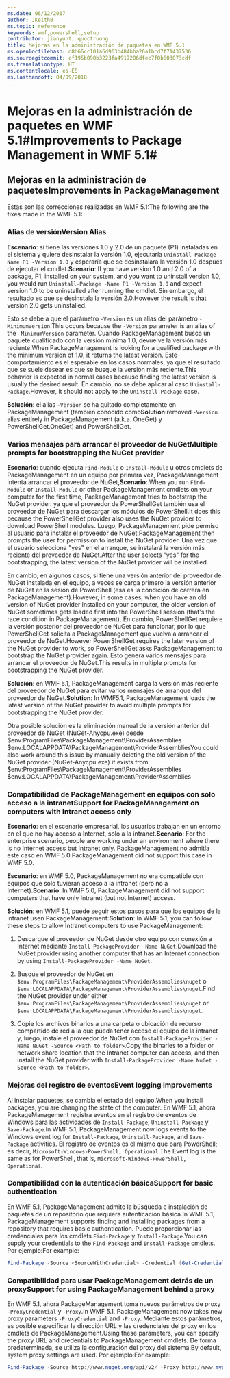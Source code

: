 ```yaml
---
ms.date: 06/12/2017
author: JKeithB
ms.topic: reference
keywords: wmf,powershell,setup
contributor: jianyunt, quoctruong
title: Mejoras en la administración de paquetes en WMF 5.1
ms.openlocfilehash: d8b66cc101a6d963b484bba26a1bcd7f71437536
ms.sourcegitcommit: cf195b090b3223fa4917206dfec7f0b603873cdf
ms.translationtype: HT
ms.contentlocale: es-ES
ms.lasthandoff: 04/09/2018
---
```

# <a name="improvements-to-package-management-in-wmf-51"></a><span data-ttu-id="baec6-103">Mejoras en la administración de paquetes en WMF 5.1#</span><span class="sxs-lookup"><span data-stu-id="baec6-103">Improvements to Package Management in WMF 5.1#</span></span>

## <a name="improvements-in-packagemanagement"></a><span data-ttu-id="baec6-104">Mejoras en la administración de paquetes</span><span class="sxs-lookup"><span data-stu-id="baec6-104">Improvements in PackageManagement</span></span> ##
<span data-ttu-id="baec6-105">Estas son las correcciones realizadas en WMF 5.1:</span><span class="sxs-lookup"><span data-stu-id="baec6-105">The following are the fixes made in the WMF 5.1:</span></span>

### <a name="version-alias"></a><span data-ttu-id="baec6-106">Alias de versión</span><span class="sxs-lookup"><span data-stu-id="baec6-106">Version Alias</span></span>

<span data-ttu-id="baec6-107">**Escenario**: si tiene las versiones 1.0 y 2.0 de un paquete (P1) instaladas en el sistema y quiere desinstalar la versión 1.0, ejecutaría `Uninstall-Package -Name P1 -Version 1.0` y esperaría que se desinstalara la versión 1.0 después de ejecutar el cmdlet.</span><span class="sxs-lookup"><span data-stu-id="baec6-107">**Scenario**: If you have version 1.0 and 2.0 of a package, P1, installed on your system, and you want to uninstall version 1.0, you would run `Uninstall-Package -Name P1 -Version 1.0` and expect version 1.0 to be uninstalled after running the cmdlet.</span></span> <span data-ttu-id="baec6-108">Sin embargo, el resultado es que se desinstala la versión 2.0.</span><span class="sxs-lookup"><span data-stu-id="baec6-108">However the result is that version 2.0 gets uninstalled.</span></span>

<span data-ttu-id="baec6-109">Esto se debe a que el parámetro `-Version` es un alias del parámetro `-MinimumVersion`.</span><span class="sxs-lookup"><span data-stu-id="baec6-109">This occurs because the `-Version` parameter is an alias of the `-MinimumVersion` parameter.</span></span> <span data-ttu-id="baec6-110">Cuando PackageManagement busca un paquete cualificado con la versión mínima 1.0, devuelve la versión más reciente.</span><span class="sxs-lookup"><span data-stu-id="baec6-110">When PackageManagement is looking for a qualified package with the minimum version of 1.0, it returns the latest version.</span></span> <span data-ttu-id="baec6-111">Este comportamiento es el esperable en los casos normales, ya que el resultado que se suele desear es que se busque la versión más reciente.</span><span class="sxs-lookup"><span data-stu-id="baec6-111">This behavior is expected in normal cases because finding the latest version is usually the desired result.</span></span> <span data-ttu-id="baec6-112">En cambio, no se debe aplicar al caso `Uninstall-Package`.</span><span class="sxs-lookup"><span data-stu-id="baec6-112">However, it should not apply to the `Uninstall-Package` case.</span></span>

<span data-ttu-id="baec6-113">**Solución**: el alias `-Version` se ha quitado completamente en PackageManagement (también conocido como</span><span class="sxs-lookup"><span data-stu-id="baec6-113">**Solution**:removed `-Version` alias entirely in PackageManagement (a.k.a.</span></span> <span data-ttu-id="baec6-114">OneGet) y PowerShellGet.</span><span class="sxs-lookup"><span data-stu-id="baec6-114">OneGet) and PowerShellGet.</span></span>

### <a name="multiple-prompts-for-bootstrapping-the-nuget-provider"></a><span data-ttu-id="baec6-115">Varios mensajes para arrancar el proveedor de NuGet</span><span class="sxs-lookup"><span data-stu-id="baec6-115">Multiple prompts for bootstrapping the NuGet provider</span></span>

<span data-ttu-id="baec6-116">**Escenario**: cuando ejecuta `Find-Module` o `Install-Module` u otros cmdlets de PackageManagement en un equipo por primera vez, PackageManagement intenta arrancar el proveedor de NuGet,</span><span class="sxs-lookup"><span data-stu-id="baec6-116">**Scenario**: When you run `Find-Module` or `Install-Module` or other PackageManagement cmdlets on your computer for the first time, PackageManagement tries to bootstrap the NuGet provider.</span></span> <span data-ttu-id="baec6-117">ya que el proveedor de PowerShellGet también usa el proveedor de NuGet para descargar los módulos de PowerShell.</span><span class="sxs-lookup"><span data-stu-id="baec6-117">It does this because the PowerShellGet provider also uses the NuGet provider to download PowerShell modules.</span></span> <span data-ttu-id="baec6-118">Luego, PackageManagement pide permiso al usuario para instalar el proveedor de NuGet.</span><span class="sxs-lookup"><span data-stu-id="baec6-118">PackageManagement then prompts the user for permission to install the NuGet provider.</span></span> <span data-ttu-id="baec6-119">Una vez que el usuario selecciona "yes" en el arranque, se instalará la versión más reciente del proveedor de NuGet.</span><span class="sxs-lookup"><span data-stu-id="baec6-119">After the user selects "yes" for the bootstrapping, the latest version of the NuGet provider will be installed.</span></span>

<span data-ttu-id="baec6-120">En cambio, en algunos casos, si tiene una versión anterior del proveedor de NuGet instalada en el equipo, a veces se carga primero la versión anterior de NuGet en la sesión de PowerShell (esa es la condición de carrera en PackageManagement).</span><span class="sxs-lookup"><span data-stu-id="baec6-120">However, in some cases, when you have an old version of NuGet provider installed on your computer, the older version of NuGet sometimes gets loaded first into the PowerShell session (that's the race condition in PackageManagement).</span></span> <span data-ttu-id="baec6-121">En cambio, PowerShellGet requiere la versión posterior del proveedor de NuGet para funcionar, por lo que PowerShellGet solicita a PackageManagement que vuelva a arrancar el proveedor de NuGet.</span><span class="sxs-lookup"><span data-stu-id="baec6-121">However PowerShellGet requires the later version of the NuGet provider to work, so PowerShellGet asks PackageManagement to bootstrap the NuGet provider again.</span></span> <span data-ttu-id="baec6-122">Esto genera varios mensajes para arrancar el proveedor de NuGet.</span><span class="sxs-lookup"><span data-stu-id="baec6-122">This results in multiple prompts for bootstrapping the NuGet provider.</span></span>

<span data-ttu-id="baec6-123">**Solución**: en WMF 5.1, PackageManagement carga la versión más reciente del proveedor de NuGet para evitar varios mensajes de arranque del proveedor de NuGet.</span><span class="sxs-lookup"><span data-stu-id="baec6-123">**Solution**: In WMF5.1, PackageManagement loads the latest version of the NuGet provider to avoid multiple prompts for bootstrapping the NuGet provider.</span></span>

<span data-ttu-id="baec6-124">Otra posible solución es la eliminación manual de la versión anterior del proveedor de NuGet (NuGet-Anycpu.exe) desde $env:ProgramFiles\PackageManagement\ProviderAssemblies $env:LOCALAPPDATA\PackageManagement\ProviderAssemblies</span><span class="sxs-lookup"><span data-stu-id="baec6-124">You could also work around this issue by manually deleting the old version of the NuGet provider (NuGet-Anycpu.exe) if exists from $env:ProgramFiles\PackageManagement\ProviderAssemblies $env:LOCALAPPDATA\PackageManagement\ProviderAssemblies</span></span>


### <a name="support-for-packagemanagement-on-computers-with-intranet-access-only"></a><span data-ttu-id="baec6-125">Compatibilidad de PackageManagement en equipos con solo acceso a la intranet</span><span class="sxs-lookup"><span data-stu-id="baec6-125">Support for PackageManagement on computers with Intranet access only</span></span>

<span data-ttu-id="baec6-126">**Escenario**: en el escenario empresarial, los usuarios trabajan en un entorno en el que no hay acceso a Internet, solo a la intranet.</span><span class="sxs-lookup"><span data-stu-id="baec6-126">**Scenario**: For the enterprise scenario, people are working under an environment where there is no Internet access but Intranet only.</span></span> <span data-ttu-id="baec6-127">PackageManagement no admitía este caso en WMF 5.0.</span><span class="sxs-lookup"><span data-stu-id="baec6-127">PackageManagement did not support this case in WMF 5.0.</span></span>

<span data-ttu-id="baec6-128">**Escenario**: en WMF 5.0, PackageManagement no era compatible con equipos que solo tuvieran acceso a la intranet (pero no a Internet).</span><span class="sxs-lookup"><span data-stu-id="baec6-128">**Scenario**: In WMF 5.0, PackageManagement did not support computers that have only Intranet (but not Internet) access.</span></span>

<span data-ttu-id="baec6-129">**Solución**: en WMF 5.1, puede seguir estos pasos para que los equipos de la intranet usen PackageManagement:</span><span class="sxs-lookup"><span data-stu-id="baec6-129">**Solution**: In WMF 5.1, you can follow these steps to allow Intranet computers to use PackageManagement:</span></span>

1. <span data-ttu-id="baec6-130">Descargue el proveedor de NuGet desde otro equipo con conexión a Internet mediante `Install-PackageProvider -Name NuGet`.</span><span class="sxs-lookup"><span data-stu-id="baec6-130">Download the NuGet provider using another computer that has an Internet connection by using `Install-PackageProvider -Name NuGet`.</span></span>

2. <span data-ttu-id="baec6-131">Busque el proveedor de NuGet en `$env:ProgramFiles\PackageManagement\ProviderAssemblies\nuget` o `$env:LOCALAPPDATA\PackageManagement\ProviderAssemblies\nuget`.</span><span class="sxs-lookup"><span data-stu-id="baec6-131">Find the NuGet provider under either `$env:ProgramFiles\PackageManagement\ProviderAssemblies\nuget`  or  `$env:LOCALAPPDATA\PackageManagement\ProviderAssemblies\nuget`.</span></span>

3. <span data-ttu-id="baec6-132">Copie los archivos binarios a una carpeta o ubicación de recurso compartido de red a la que pueda tener acceso el equipo de la intranet y, luego, instale el proveedor de NuGet con `Install-PackageProvider -Name NuGet -Source <Path to folder>`.</span><span class="sxs-lookup"><span data-stu-id="baec6-132">Copy the binaries to a folder or network share location that the Intranet computer can access, and then install the NuGet provider with `Install-PackageProvider -Name NuGet -Source <Path to folder>`.</span></span>


### <a name="event-logging-improvements"></a><span data-ttu-id="baec6-133">Mejoras del registro de eventos</span><span class="sxs-lookup"><span data-stu-id="baec6-133">Event logging improvements</span></span>

<span data-ttu-id="baec6-134">Al instalar paquetes, se cambia el estado del equipo.</span><span class="sxs-lookup"><span data-stu-id="baec6-134">When you install packages, you are changing the state of the computer.</span></span> <span data-ttu-id="baec6-135">En WMF 5.1, ahora PackageManagement registra eventos en el registro de eventos de Windows para las actividades de `Install-Package`, `Uninstall-Package` y `Save-Package`.</span><span class="sxs-lookup"><span data-stu-id="baec6-135">In WMF 5.1, PackageManagement now logs events to the Windows event log for `Install-Package`, `Uninstall-Package`, and `Save-Package` activities.</span></span> <span data-ttu-id="baec6-136">El registro de eventos es el mismo que para PowerShell; es decir, `Microsoft-Windows-PowerShell, Operational`.</span><span class="sxs-lookup"><span data-stu-id="baec6-136">The Event log  is the same as for PowerShell, that is, `Microsoft-Windows-PowerShell, Operational`.</span></span>

### <a name="support-for-basic-authentication"></a><span data-ttu-id="baec6-137">Compatibilidad con la autenticación básica</span><span class="sxs-lookup"><span data-stu-id="baec6-137">Support for basic authentication</span></span>

<span data-ttu-id="baec6-138">En WMF 5.1, PackageManagement admite la búsqueda e instalación de paquetes de un repositorio que requiera autenticación básica.</span><span class="sxs-lookup"><span data-stu-id="baec6-138">In WMF 5.1, PackageManagement supports finding and installing packages from a repository that requires basic authentication.</span></span> <span data-ttu-id="baec6-139">Puede proporcionar las credenciales para los cmdlets `Find-Package` y `Install-Package`.</span><span class="sxs-lookup"><span data-stu-id="baec6-139">You can supply your credentials to the `Find-Package` and `Install-Package` cmdlets.</span></span> <span data-ttu-id="baec6-140">Por ejemplo:</span><span class="sxs-lookup"><span data-stu-id="baec6-140">For example:</span></span>

``` PowerShell
Find-Package -Source <SourceWithCredential> -Credential (Get-Credential)
```
### <a name="support-for-using-packagemanagement-behind-a-proxy"></a><span data-ttu-id="baec6-141">Compatibilidad para usar PackageManagement detrás de un proxy</span><span class="sxs-lookup"><span data-stu-id="baec6-141">Support for using PackageManagement behind a proxy</span></span>

<span data-ttu-id="baec6-142">En WMF 5.1, ahora PackageManagement toma nuevos parámetros de proxy `-ProxyCredential` y `-Proxy`.</span><span class="sxs-lookup"><span data-stu-id="baec6-142">In WMF 5.1, PackageManagement now takes new proxy parameters `-ProxyCredential` and `-Proxy`.</span></span> <span data-ttu-id="baec6-143">Mediante estos parámetros, es posible especificar la dirección URL y las credenciales del proxy en los cmdlets de PackageManagement.</span><span class="sxs-lookup"><span data-stu-id="baec6-143">Using these parameters, you can specify the proxy URL and credentials to PackageManagement cmdlets.</span></span> <span data-ttu-id="baec6-144">De forma predeterminada, se utiliza la configuración del proxy del sistema.</span><span class="sxs-lookup"><span data-stu-id="baec6-144">By default, system proxy settings are used.</span></span> <span data-ttu-id="baec6-145">Por ejemplo:</span><span class="sxs-lookup"><span data-stu-id="baec6-145">For example:</span></span>

``` PowerShell
Find-Package -Source http://www.nuget.org/api/v2/ -Proxy http://www.myproxyserver.com -ProxyCredential (Get-Credential)
```